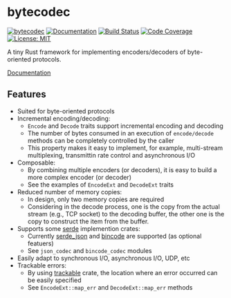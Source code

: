 bytecodec
=========

[![bytecodec](http://meritbadge.herokuapp.com/bytecodec)](https://crates.io/crates/bytecodec)
[![Documentation](https://docs.rs/bytecodec/badge.svg)](https://docs.rs/bytecodec)
[![Build Status](https://travis-ci.org/sile/bytecodec.svg?branch=master)](https://travis-ci.org/sile/bytecodec)
[![Code Coverage](https://codecov.io/gh/sile/bytecodec/branch/master/graph/badge.svg)](https://codecov.io/gh/sile/bytecodec/branch/master)
[![License: MIT](https://img.shields.io/badge/license-MIT-blue.svg)](LICENSE)

A tiny Rust framework for implementing encoders/decoders of byte-oriented protocols.

[Documentation](https://docs.rs/bytecodec)

Features
--------

- Suited for byte-oriented protocols
- Incremental encoding/decoding:
  - `Encode` and `Decode` traits support incremental encoding and decoding
  - The number of bytes consumed in an execution of `encode/decode` methods
    can be completely controlled by the caller
  - This property makes it easy to implement,
    for example, multi-stream multiplexing, transmittin rate control and asynchronous I/O
- Composable:
  - By combining multiple encoders (or decoders),
    it is easy to build a more complex encoder (or decoder)
  - See the examples of `EncodeExt` and `DecodeExt` traits
- Reduced number of memory copies:
  - In design, only two memory copies are required
  - Considering in the decode process,
    one is the copy from the actual stream (e.g., TCP socket) to the decoding buffer,
    the other one is the copy to construct the item from the buffer.
- Supports some [serde] implemention crates:
  - Currently [serde_json] and [bincode] are supported (as optional featuers)
  - See `json_codec` and `bincode_codec` modules
- Easily adapt to synchronous I/O, asynchronous I/O, UDP, etc
- Trackable errors:
   - By using [trackable] crate, the location where an error occurred can be easily specified
   - See `EncodeExt::map_err` and `DecodeExt::map_err` methods

[bincode]: https://crates.io/crates/bincode
[serde]: https://crates.io/crates/serde
[serde_json]: https://crates.io/crates/serde_json
[trackable]: https://crates.io/crates/trackable
